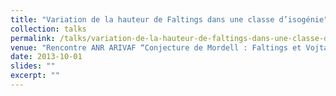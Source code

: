 ```yaml
---
title: "Variation de la hauteur de Faltings dans une classe d’isogénie"
collection: talks
permalink: /talks/variation-de-la-hauteur-de-faltings-dans-une-classe-disogénie-2013
venue: "Rencontre ANR ARIVAF “Conjecture de Mordell : Faltings et Vojta-Bombieri”, Bordeaux"
date: 2013-10-01
slides: ""
excerpt: ""
---
```

